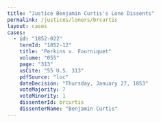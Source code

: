 ```yaml
---
title: "Justice Benjamin Curtis's Lone Dissents"
permalink: /justices/loners/brcurtis
layout: cases
cases:
  - id: "1852-022"
    termId: "1852-12"
    title: "Perkins v. Fourniquet"
    volume: "055"
    page: "313"
    usCite: "55 U.S. 313"
    pdfSource: "loc"
    dateDecision: "Thursday, January 27, 1853"
    voteMajority: 7
    voteMinority: 1
    dissenterId: brcurtis
    dissenterName: "Benjamin Curtis"
---
```

